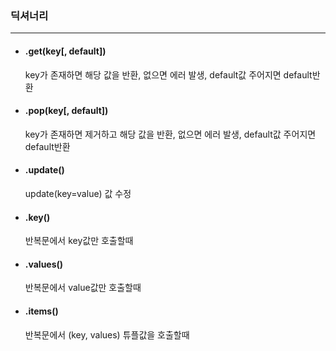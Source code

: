 ### 딕셔너리

---

- #### .get(key[, default])

  key가 존재하면 해당 값을 반환, 없으면 에러 발생, default값 주어지면 default반환

- #### .pop(key[, default])

  key가 존재하면 제거하고 해당 값을 반환, 없으면 에러 발생, default값 주어지면 default반환

- #### .update()

  update(key=value) 값 수정

- ####  .key() 

  반복문에서 key값만 호출할때

- #### .values()

  반복문에서 value값만 호출할때

- #### .items()

  반복문에서 (key, values) 튜플값을 호출할때

